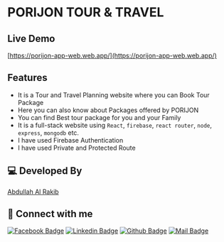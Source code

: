 # PORIJON TOUR & TRAVEL

## Live Demo

[https://porijon-app-web.web.app/](https://porijon-app-web.web.app/)

## Features

- It is a Tour and Travel Planning website where you can Book Tour Package
- Here you can also know about Packages offered by PORIJON
- You can find Best tour package for you and your Family
- It is a full-stack website using `React`, `firebase`, `react router`, `node`, `express`, `mongodb` etc.
- I have used Firebase Authentication
- I have used Private and Protected Route

## 💻 Developed By

[Abdullah Al Rakib](http://abdullahrakib.tk/)

## 🚀 Connect with me

[![Facebook Badge](https://img.shields.io/badge/Facebook-1877F2?style=for-the-badge&logo=facebook&logoColor=white)](https://facebook.com/arakib42)
[![Linkedin Badge](https://img.shields.io/badge/LinkedIn-0077B5?style=for-the-badge&logo=linkedin&logoColor=white)](https://www.linkedin.com/in/arakib42/)
[![Github Badge](https://img.shields.io/badge/GitHub-100000?style=for-the-badge&logo=github&logoColor=white)](https://github.com/arakib42)
[![Mail Badge](https://img.shields.io/badge/Gmail-D14836?style=for-the-badge&logo=gmail&logoColor=white)](mailto:abdullah.rakib.dev@gmail.com)
